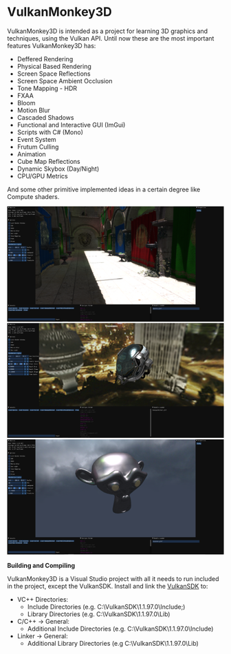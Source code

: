 # VulkanMonkey3D


VulkanMonkey3D is intended as a project for learning 3D graphics and techniques, using the Vulkan API. Until now these are the most important features VulkanMonkey3D has:

* Deffered Rendering
* Physical Based Rendering
* Screen Space Reflections
* Screen Space Ambient Occlusion
* Tone Mapping - HDR
* FXAA
* Bloom
* Motion Blur
* Cascaded Shadows
* Functional and Interactive GUI (ImGui)
* Scripts with C# (Mono)
* Event System
* Frutum Culling
* Animation
* Cube Map Reflections
* Dynamic Skybox (Day/Night)
* CPU/GPU Metrics

And some other primitive implemented ideas in a certain degree like Compute shaders.

![Screenshot](VulkanMonkey/Images/example_image3.png)
![Screenshot](VulkanMonkey/Images/example_image2.png)
![Screenshot](VulkanMonkey/Images/example_image6.png)

**Building and Compiling**

VulkanMonkey3D is a Visual Studio project with all it needs to run included in the project, except the VulkanSDK.
Install and link the [VulkanSDK](https://www.lunarg.com/vulkan-sdk/) to:
- VC++ Directories:
  - Include Directories (e.g. C:\VulkanSDK\1.1.97.0\Include;)
  - Library Directories (e.g. C:\VulkanSDK\1.1.97.0\Lib)
- C/C++ -> General:
  - Additional Include Directories (e.g. C:\VulkanSDK\1.1.97.0\Include)
- Linker -> General:
  - Additional Library Directories (e.g C:\VulkanSDK\1.1.97.0\Lib)

